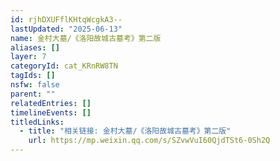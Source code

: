 ```yaml
---
id: rjhDXUFflKHtqWcgkA3--
lastUpdated: "2025-06-13"
name: 金村大墓/《洛阳故城古墓考》第二版
aliases: []
layer: 7
categoryId: cat_KRnRW8TN
tagIds: []
nsfw: false
parent: ""
relatedEntries: []
timelineEvents: []
titledLinks:
  - title: "相关链接: 金村大墓/《洛阳故城古墓考》第二版"
    url: https://mp.weixin.qq.com/s/SZvwVuI60QjdTSt6-0Sh2Q
---
```


